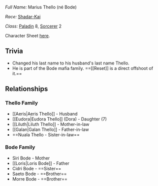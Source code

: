 *Full Name:* Marius Thello (né Bode)

*Race:* [Shadar-Kai](http://dnd5e.wikidot.com/lineage:shadar-kai)

*Class:* [Paladin](http://dnd5e.wikidot.com/paladin) 8, [Sorcerer](http://dnd5e.wikidot.com/sorcerer) 2

Character Sheet [here](https://www.dndbeyond.com/characters/107822236).
## Trivia
* Changed his last name to his husband's last name Thello.
* He is part of the Bode mafia family. ==[[Reset]] is a direct offshoot of it.==
## Relationships
### Thello Family
* [[Aeris|Aeris Thello]] - Husband
* [[Eudora|Eudora Thello]] (Dora) - Daughter (7)
* [[Liluth|Liluth Thello]] - Mother-in-law
* [[Galan|Galan Thello]] - Father-in-law
* ==Nuala Thello - Sister-in-law==
### Bode Family
* Siri Bode - Mother
* [[Loris|Loris Bode]] - Father
* Cidri Bode - ==Sister==
* Saeto Bode - ==Brother==
* Morre Bode - ==Brother==